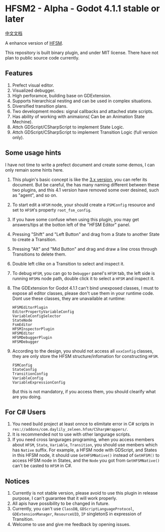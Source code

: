 # HFSM2 - Alpha - Godot 4.1.1 stable or later

[中文文档](README_zh_cn.md)

A enhance version of [HFSM](https://github.com/Daylily-Zeleen/HierarchicalFiniteStateMachine).

This repository is built binary plugin, and under MIT license.
There have not plan to public source code currently.

## Features

1. Prefect visual editor.
2. Visualized debugger.
3. High perforamce, building base on GDExtension.
4. Supports hierarchical nesting and can be used in complex situations.
5. Diversified transition plans.
6. Two development modes: signal callbacks and attached state scripts.
7. Has ability of working with animaions( Can be an Animation State Mechine).
8. Attch GDScript/CSharpScript to implement State Logic.
9. Attch GDScript/CSharpScript to implement Transition Logic (full version only).

## Some usage hints

I have not time to write a prefect document and create some demos, I can only remain some hints here.

1. This plugin's basic concept is like the [3.x version](https://github.com/Daylily-Zeleen/HierarchicalFiniteStateMachine), you can refer its document.
    But be careful, the has many naming different between these two plugins, and this 4.1 version have removed some over desined, such as "agent", and so on.
2. To start edit a `HFSM` node, your should create a `FSMConfig` resource and set to `HFSM`'s property `root_fsm_config`.
3. If you have some confuse when using this plugin, you may get answers/tips at the botton left of the "HFSM Editor" panel.
4. Pressing "Shift" and "Left Button" and drag from a State to another State to create a Transition.
5. Pressing "Alt" and "Mid Button" and drag and draw a line cross through Transitions to delete them.
6. Double left clike on a Transition to select and inspect it.
7. To debug `HFSM`, you can go to `Debugger` panel's `HFSM` tab, the left side is running `HFSM`s node path, double click it to select a `HFSM` and inspect it.
8. The GDExtension for Godot 4.1.1 can't bind unexposed classes, I must to expose all editor classes, please don't use them in your runtime code.
    Dont use these classes, they are unavailable at runtime:

    ```
    HFSMEditorPlugin
    EditorPropertyVariableConfig
    VariableConfigSelector
    StateNode
    FsmEditor
    HFSMInspectorPlugin
    HFSMEditor
    HFSMDebuggerPlugin
    HFSMDebugger
    ```

9. According to the design, you should not access all `xxxConfig` classes, they are only store the HFSM structure/infomation for constructing `HFSM`.

    ```
    FSMConfig
    StateConfig
    TransitionConfig
    VariableConfig
    VariableExpressionConfig
    ```

    But this is not mandatory, if you access them, you should clearify what are you doing.

## For C# Users

1. You need build project at least onnce to elimitate error in C# scripts in `res://addons/com.daylily_zeleen.hfsm/CSharpWrappers/`.
2. It is recommended not to use with other langurage scripts.
3. If you need cross langurages programing, when you access members about `HFSM`, `State`, `Variable`, `Transition`, you should use menbers which has `Native` suffix. For example, a HFSM node with GDScript, and States in this HFSM node, it should use `GetHFSMNative()` instead of `GetHFSM()` to access HFSM node in States, and the `Node` you got from `GetHFSMNative()` can't be casted to `HFSM` in C#.

## Notices

1. Currently is not stable version, please avoid to use this plugin in release purpose, I can't guarantee that it will work properly.
2. All apis have possibility to be changed in future.
3. Currently, you can't use `ClassDB`, `GDScriptLanguageProtocol`, `GDExtensionManager`, `ResourceUID`, `IP` singletonS in expression of Transition.
4. Welcome to use and give me feedback by opening issues.
